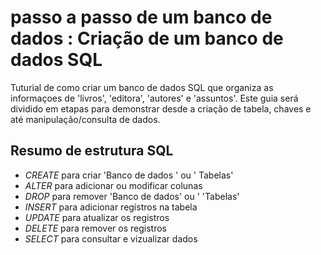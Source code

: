 # passo a passo de um banco de dados : Criação de um banco de dados SQL
Tuturial de como criar um  banco de dados SQL que organiza
as informaçoes de 'livros', 'editora', 'autores' e 'assuntos'.
Este guia será dividido em etapas para demonstrar desde a 
criação de tabela, chaves e até manipulação/consulta de dados.

## Resumo de estrutura SQL
 * _CREATE_  para   criar 'Banco de dados ' ou ' Tabelas'
 * _ALTER_ para adicionar ou modificar colunas
 * _DROP_ para remover 'Banco de dados' ou ' 'Tabelas'
 * _INSERT_ para adicionar registros na tabela
 * _UPDATE_ para atualizar os registros
 * _DELETE_ para remover os registros
 * _SELECT_ para consultar e vizualizar dados 
